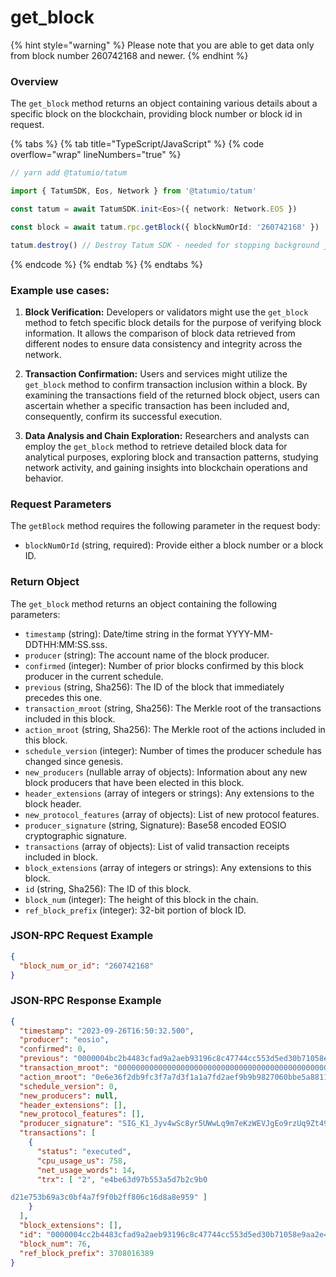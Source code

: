 # get_block

{% hint style="warning" %}
Please note that you are able to get data only from block number 260742168 and newer.
{% endhint %}

### Overview

The `get_block` method returns an object containing various details about a specific block on the blockchain, providing block number or block id in request.

{% tabs %}
{% tab title="TypeScript/JavaScript" %}
{% code overflow="wrap" lineNumbers="true" %}
```typescript
// yarn add @tatumio/tatum

import { TatumSDK, Eos, Network } from '@tatumio/tatum'

const tatum = await TatumSDK.init<Eos>({ network: Network.EOS })

const block = await tatum.rpc.getBlock({ blockNumOrId: '260742168' })

tatum.destroy() // Destroy Tatum SDK - needed for stopping background jobs
```
{% endcode %}
{% endtab %}
{% endtabs %}

### Example use cases:

1. **Block Verification:**
Developers or validators might use the `get_block` method to fetch specific block details for the purpose of verifying block information. It allows the comparison of block data retrieved from different nodes to ensure data consistency and integrity across the network.

2. **Transaction Confirmation:**
Users and services might utilize the `get_block` method to confirm transaction inclusion within a block. By examining the transactions field of the returned block object, users can ascertain whether a specific transaction has been included and, consequently, confirm its successful execution.

3. **Data Analysis and Chain Exploration:**
Researchers and analysts can employ the `get_block` method to retrieve detailed block data for analytical purposes, exploring block and transaction patterns, studying network activity, and gaining insights into blockchain operations and behavior.

### Request Parameters

The `getBlock` method requires the following parameter in the request body:

- `blockNumOrId` (string, required): Provide either a block number or a block ID.

### Return Object

The `get_block` method returns an object containing the following parameters:

- `timestamp` (string): Date/time string in the format YYYY-MM-DDTHH:MM:SS.sss.
- `producer` (string): The account name of the block producer.
- `confirmed` (integer): Number of prior blocks confirmed by this block producer in the current schedule.
- `previous` (string, Sha256): The ID of the block that immediately precedes this one.
- `transaction_mroot` (string, Sha256): The Merkle root of the transactions included in this block.
- `action_mroot` (string, Sha256): The Merkle root of the actions included in this block.
- `schedule_version` (integer): Number of times the producer schedule has changed since genesis.
- `new_producers` (nullable array of objects): Information about any new block producers that have been elected in this block.
- `header_extensions` (array of integers or strings): Any extensions to the block header.
- `new_protocol_features` (array of objects): List of new protocol features.
- `producer_signature` (string, Signature): Base58 encoded EOSIO cryptographic signature.
- `transactions` (array of objects): List of valid transaction receipts included in block.
- `block_extensions` (array of integers or strings): Any extensions to this block.
- `id` (string, Sha256): The ID of this block.
- `block_num` (integer): The height of this block in the chain.
- `ref_block_prefix` (integer): 32-bit portion of block ID.

### JSON-RPC Request Example

```json
{
  "block_num_or_id": "260742168"
}
```

### JSON-RPC Response Example

```json
{
  "timestamp": "2023-09-26T16:50:32.500",
  "producer": "eosio",
  "confirmed": 0,
  "previous": "0000004bc2b4483cfad9a2aeb93196c8c47744cc553d5ed30b71058e9aa2e410",
  "transaction_mroot": "0000000000000000000000000000000000000000000000000000000000000000",
  "action_mroot": "0e6e36f2db9fc3f7a7d3f1a1a7fd2aef9b9b9827060bbe5a8811e0e86e7d7d3a",
  "schedule_version": 0,
  "new_producers": null,
  "header_extensions": [],
  "new_protocol_features": [],
  "producer_signature": "SIG_K1_Jyv4wSc8yr5UWwLq9m7eKzWEVJgEo9rzUq9Zt49gCQjzjxrtBQyd1ZQsZt5Ge9wXCUsMxra1mHLJyZXFqSRcR5wSEDF1",
  "transactions": [
    {
      "status": "executed",
      "cpu_usage_us": 758,
      "net_usage_words": 14,
      "trx": [ "2", "e4be63d97b553a5d7b2c9b0

d21e753b69a3c0bf4a7f9f0b2ff806c16d8a8e959" ]
    }
  ],
  "block_extensions": [],
  "id": "0000004cc2b4483cfad9a2aeb93196c8c47744cc553d5ed30b71058e9aa2e410",
  "block_num": 76,
  "ref_block_prefix": 3708016389
}
```